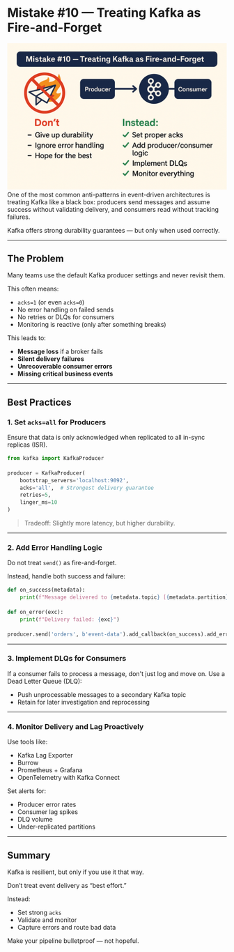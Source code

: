 # Mistake #10 — Treating Kafka as Fire-and-Forget

![Treating Kafka as Fire and Forget](../Images/Treating-Kafka-As-Fire-and-Forget.png)
One of the most common anti-patterns in event-driven architectures is treating Kafka like a black box: producers send messages and assume success without validating delivery, and consumers read without tracking failures.

Kafka offers strong durability guarantees — but only when used correctly.

---

## The Problem

Many teams use the default Kafka producer settings and never revisit them.

This often means:

- `acks=1` (or even `acks=0`)
- No error handling on failed sends
- No retries or DLQs for consumers
- Monitoring is reactive (only after something breaks)

This leads to:

- **Message loss** if a broker fails
- **Silent delivery failures**
- **Unrecoverable consumer errors**
- **Missing critical business events**

---

## Best Practices

### 1. Set `acks=all` for Producers

Ensure that data is only acknowledged when replicated to all in-sync replicas (ISR).

```python
from kafka import KafkaProducer

producer = KafkaProducer(
    bootstrap_servers='localhost:9092',
    acks='all',  # Strongest delivery guarantee
    retries=5,
    linger_ms=10
)
```

> Tradeoff: Slightly more latency, but higher durability.

---

### 2. Add Error Handling Logic

Do not treat `send()` as fire-and-forget.

Instead, handle both success and failure:

```python
def on_success(metadata):
    print(f"Message delivered to {metadata.topic} [{metadata.partition}]")

def on_error(exc):
    print(f"Delivery failed: {exc}")

producer.send('orders', b'event-data').add_callback(on_success).add_errback(on_error)
```

---

### 3. Implement DLQs for Consumers

If a consumer fails to process a message, don't just log and move on. Use a Dead Letter Queue (DLQ):

- Push unprocessable messages to a secondary Kafka topic
- Retain for later investigation and reprocessing

---

### 4. Monitor Delivery and Lag Proactively

Use tools like:

- Kafka Lag Exporter
- Burrow
- Prometheus + Grafana
- OpenTelemetry with Kafka Connect

Set alerts for:

- Producer error rates
- Consumer lag spikes
- DLQ volume
- Under-replicated partitions

---

## Summary

Kafka is resilient, but only if you use it that way.

Don’t treat event delivery as “best effort.”

Instead:

- Set strong `acks`
- Validate and monitor
- Capture errors and route bad data

Make your pipeline bulletproof — not hopeful.
